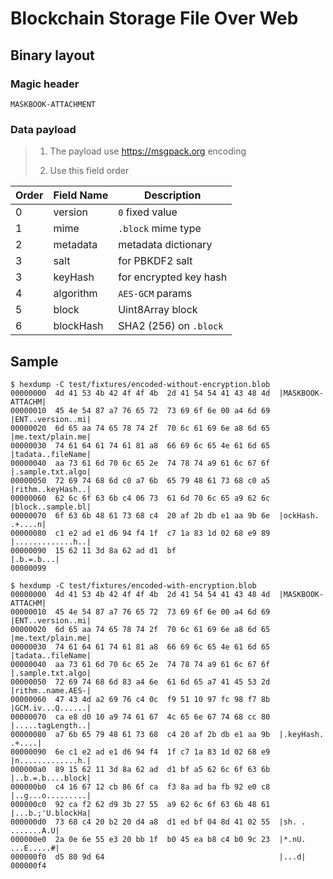 # Blockchain Storage File Over Web

## Binary layout

### Magic header

```plain
MASKBOOK-ATTACHMENT
```

### Data payload

> 1. The payload use <https://msgpack.org> encoding
>
> 2. Use this field order

| Order | Field Name | Description            |
| ----- | ---------- | ---------------------- |
| 0     | version    | `0` fixed value        |
| 1     | mime       | `.block` mime type     |
| 2     | metadata   | metadata dictionary    |
| 3     | salt       | for PBKDF2 salt        |
| 3     | keyHash    | for encrypted key hash |
| 4     | algorithm  | `AES-GCM` params       |
| 5     | block      | Uint8Array block       |
| 6     | blockHash  | SHA2 (256) on `.block` |

## Sample

```plain
$ hexdump -C test/fixtures/encoded-without-encryption.blob
00000000  4d 41 53 4b 42 4f 4f 4b  2d 41 54 54 41 43 48 4d  |MASKBOOK-ATTACHM|
00000010  45 4e 54 87 a7 76 65 72  73 69 6f 6e 00 a4 6d 69  |ENT..version..mi|
00000020  6d 65 aa 74 65 78 74 2f  70 6c 61 69 6e a8 6d 65  |me.text/plain.me|
00000030  74 61 64 61 74 61 81 a8  66 69 6c 65 4e 61 6d 65  |tadata..fileName|
00000040  aa 73 61 6d 70 6c 65 2e  74 78 74 a9 61 6c 67 6f  |.sample.txt.algo|
00000050  72 69 74 68 6d c0 a7 6b  65 79 48 61 73 68 c0 a5  |rithm..keyHash..|
00000060  62 6c 6f 63 6b c4 06 73  61 6d 70 6c 65 a9 62 6c  |block..sample.bl|
00000070  6f 63 6b 48 61 73 68 c4  20 af 2b db e1 aa 9b 6e  |ockHash. .+....n|
00000080  c1 e2 ad e1 d6 94 f4 1f  c7 1a 83 1d 02 68 e9 89  |.............h..|
00000090  15 62 11 3d 8a 62 ad d1  bf                       |.b.=.b...|
00000099
```

```plain
$ hexdump -C test/fixtures/encoded-with-encryption.blob
00000000  4d 41 53 4b 42 4f 4f 4b  2d 41 54 54 41 43 48 4d  |MASKBOOK-ATTACHM|
00000010  45 4e 54 87 a7 76 65 72  73 69 6f 6e 00 a4 6d 69  |ENT..version..mi|
00000020  6d 65 aa 74 65 78 74 2f  70 6c 61 69 6e a8 6d 65  |me.text/plain.me|
00000030  74 61 64 61 74 61 81 a8  66 69 6c 65 4e 61 6d 65  |tadata..fileName|
00000040  aa 73 61 6d 70 6c 65 2e  74 78 74 a9 61 6c 67 6f  |.sample.txt.algo|
00000050  72 69 74 68 6d 83 a4 6e  61 6d 65 a7 41 45 53 2d  |rithm..name.AES-|
00000060  47 43 4d a2 69 76 c4 0c  f9 51 10 97 fc 98 f7 8b  |GCM.iv...Q......|
00000070  ca e8 d0 10 a9 74 61 67  4c 65 6e 67 74 68 cc 80  |.....tagLength..|
00000080  a7 6b 65 79 48 61 73 68  c4 20 af 2b db e1 aa 9b  |.keyHash. .+....|
00000090  6e c1 e2 ad e1 d6 94 f4  1f c7 1a 83 1d 02 68 e9  |n.............h.|
000000a0  89 15 62 11 3d 8a 62 ad  d1 bf a5 62 6c 6f 63 6b  |..b.=.b....block|
000000b0  c4 16 67 12 cb 86 6f ca  f3 8a ad ba fb 92 e0 c8  |..g...o.........|
000000c0  92 ca f2 62 d9 3b 27 55  a9 62 6c 6f 63 6b 48 61  |...b.;'U.blockHa|
000000d0  73 68 c4 20 b2 20 d4 a8  d1 ed bf 04 8d 41 02 55  |sh. . .......A.U|
000000e0  2a 0e 6e 55 e3 20 bb 1f  b0 45 ea b8 c4 b0 9c 23  |*.nU. ...E.....#|
000000f0  d5 80 9d 64                                       |...d|
000000f4
```
